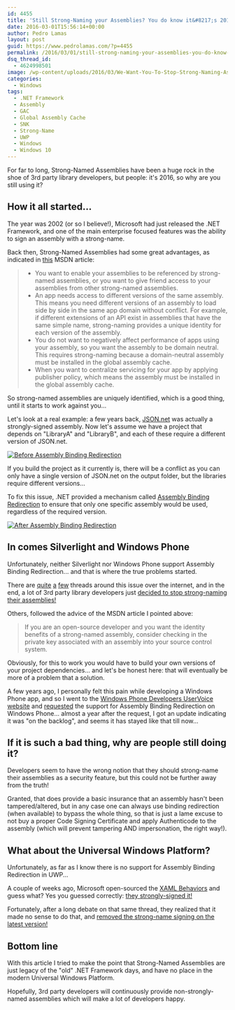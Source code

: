```yaml
---
id: 4455
title: 'Still Strong-Naming your Assemblies? You do know it&#8217;s 2016, right?'
date: 2016-03-01T15:56:14+00:00
author: Pedro Lamas
layout: post
guid: https://www.pedrolamas.com/?p=4455
permalink: /2016/03/01/still-strong-naming-your-assemblies-you-do-know-its-2016-right/
dsq_thread_id:
  - 4624998501
image: /wp-content/uploads/2016/03/We-Want-You-To-Stop-Strong-Naming-Assemblies.png
categories:
  - Windows
tags:
  - .NET Framework
  - Assembly
  - GAC
  - Global Assembly Cache
  - SNK
  - Strong-Name
  - UWP
  - Windows
  - Windows 10
---
```

For far to long, Strong-Named Assemblies have been a huge rock in the shoe of 3rd party library developers, but people: it's 2016, so why are you still using it?

## How it all started...

The year was 2002 (or so I believe!), Microsoft had just released the .NET Framework, and one of the main enterprise focused features was the ability to sign an assembly with a strong-name.

Back then, Strong-Named Assemblies had some great advantages, as indicated in [this](https://msdn.microsoft.com/en-us/library/wd40t7ad(v=vs.110).aspx) MSDN article:

>  * You want to enable your assemblies to be referenced by strong-named assemblies, or you want to give friend access to your assemblies from other strong-named assemblies.
>  * An app needs access to different versions of the same assembly. This means you need different versions of an assembly to load side by side in the same app domain without conflict. For example, if different extensions of an API exist in assemblies that have the same simple name, strong-naming provides a unique identity for each version of the assembly.
>  * You do not want to negatively affect performance of apps using your assembly, so you want the assembly to be domain neutral. This requires strong-naming because a domain-neutral assembly must be installed in the global assembly cache.
>  * When you want to centralize servicing for your app by applying publisher policy, which means the assembly must be installed in the global assembly cache.

So strong-named assemblies are uniquely identified, which is a good thing, until it starts to work against you...

Let's look at a real example: a few years back, [JSON.net](http://json.net/) was actually a strongly-signed assembly. Now let's assume we have a project that depends on "LibraryA" and "LibraryB", and each of these require a different version of JSON.net.

[![Before Assembly Binding Redirection](https://www.pedrolamas.com/wp-content/uploads/2016/03/Before-Assembly-Binding-Redirection-thumb.png "Before Assembly Binding Redirection")](https://www.pedrolamas.com/wp-content/uploads/2016/03/Before-Assembly-Binding-Redirection.png)

If you build the project as it currently is, there will be a conflict as you can only have a single version of JSON.net on the output folder, but the libraries require different versions...

To fix this issue, .NET provided a mechanism called [Assembly Binding Redirection](https://msdn.microsoft.com/en-us/library/7wd6ex19(v=vs.110).aspx) to ensure that only one specific assembly would be used, regardless of the required version.

[![After Assembly Binding Redirection](https://www.pedrolamas.com/wp-content/uploads/2016/03/After-Assembly-Binding-Redirection-thumb.png "After Assembly Binding Redirection")](https://www.pedrolamas.com/wp-content/uploads/2016/03/After-Assembly-Binding-Redirection.png)

## In comes Silverlight and Windows Phone

Unfortunately, neither Silverlight nor Windows Phone support Assembly Binding Redirection... and that is where the true problems started.

There are [quite](https://github.com/octokit/octokit.net/issues/405) [a](https://github.com/libgit2/libgit2sharp/issues/212) [few](http://jeremydmiller.com/2014/04/28/fubumvc-lessons-learned-strong-naming-woes-and-workarounds/) threads around this issue over the internet, and in the end, a lot of 3rd party library developers just [decided to stop strong-naming their assemblies!](http://james.newtonking.com/archive/2012/02/11/json-net-4-0-release-8-bug-fixes)

Others, followed the advice of the MSDN article I pointed above:

> If you are an open-source developer and you want the identity benefits of a strong-named assembly, consider checking in the private key associated with an assembly into your source control system.

Obviously, for this to work you would have to build your own versions of your project dependencies... and let's be honest here: that will eventually be more of a problem that a solution.

A few years ago, I personally felt this pain while developing a Windows Phone app, and so I went to the [Windows Phone Developers UserVoice website](https://wpdev.uservoice.com) and [requested](https://wpdev.uservoice.com/forums/110705-universal-windows-platform/suggestions/2511980-assembly-binding-redirection-support) the support for Assembly Binding Redirection on Windows Phone... almost a year after the request, I got an update indicating it was "on the backlog", and seems it has stayed like that till now...

## If it is such a bad thing, why are people still doing it?

Developers seem to have the wrong notion that they should strong-name their assemblies as a security feature, but this could not be further away from the truth!

Granted, that does provide a basic insurance that an assembly hasn't been tampered/altered, but in any case one can always use binding redirection (when available) to bypass the whole thing, so that is just a lame excuse to not buy a proper Code Signing Certificate and apply Authenticode to the assembly (which will prevent tampering AND impersonation, the right way!).

## What about the Universal Windows Platform?

Unfortunately, as far as I know there is no support for Assembly Binding Redirection in UWP...

A couple of weeks ago, Microsoft open-sourced the [XAML Behaviors](https://github.com/Microsoft/XamlBehaviors) and guess what? Yes you guessed correctly: [they strongly-signed it!](https://github.com/Microsoft/XamlBehaviors/pull/29)

Fortunately, after a long debate on that same thread, they realized that it made no sense to do that, and [removed the strong-name signing on the latest version!](https://www.pedrolamas.com/2016/02/23/xaml-behaviors-uwp-managed-1-1-0/)

## Bottom line

With this article I tried to make the point that Strong-Named Assemblies are just legacy of the "old" .NET Framework days, and have no place in the modern Universal Windows Platform.

Hopefully, 3rd party developers will continuously provide non-strongly-named assemblies which will make a lot of developers happy.